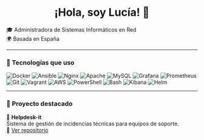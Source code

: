 <h1 align="center">¡Hola, soy Lucía! 👋</h1>

🎓 Administradora de Sistemas Informáticos en Red  
🌍 Basada en España

---

### 🧰 Tecnologías que uso
![Docker](https://img.shields.io/badge/Docker-2496ED?logo=docker&logoColor=white&style=for-the-badge)
![Ansible](https://img.shields.io/badge/Ansible-EE0000?logo=ansible&logoColor=white&style=for-the-badge)
![Nginx](https://img.shields.io/badge/Nginx-009639?logo=nginx&logoColor=white&style=for-the-badge)
![Apache](https://img.shields.io/badge/Apache-D22128?logo=apache&logoColor=white&style=for-the-badge)
![MySQL](https://img.shields.io/badge/MySQL-4479A1?logo=mysql&logoColor=white&style=for-the-badge)
![Grafana](https://img.shields.io/badge/Grafana-F46800?logo=grafana&logoColor=white&style=for-the-badge)
![Prometheus](https://img.shields.io/badge/Prometheus-000000?logo=prometheus&logoColor=white&style=for-the-badge)
![Git](https://img.shields.io/badge/Git-F05032?logo=git&logoColor=white&style=for-the-badge)
![Vagrant](https://img.shields.io/badge/Vagrant-1563FF?logo=vagrant&logoColor=white&style=for-the-badge)
![AWS](https://img.shields.io/badge/AWS-232F3E?logo=amazonaws&logoColor=white&style=for-the-badge)
![PowerShell](https://img.shields.io/badge/PowerShell-5391FE?logo=powershell&logoColor=white&style=for-the-badge)
![Bash](https://img.shields.io/badge/Bash-4EAA25?logo=gnu-bash&logoColor=white&style=for-the-badge)
![Kibana](https://img.shields.io/badge/Kibana-005571?logo=kibana&logoColor=white&style=for-the-badge)
![Helm](https://img.shields.io/badge/Helm-0F56A1?logo=helm&logoColor=white&style=for-the-badge)

---

### 🚀 Proyecto destacado

🔧 **Helpdesk-it**  
Sistema de gestión de incidencias técnicas para equipos de soporte.  
🔗 [Ver repositorio](https://github.com/Lucimini2/Helpdesk-it.git)
